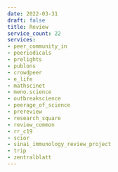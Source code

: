 ```yaml
---
date: 2022-03-31
draft: false
title: Review
service_count: 22
services:
- peer_community_in
- peeriodicals
- prelights
- publons
- crowdpeer
- e_life
- mathscinet
- meno.science
- outbreakscience
- peerage_of_science
- prereview
- research_square
- review_common
- rr_c19
- scior
- sinai_immunology_review_project
- trip
- zentralblatt
---
```



